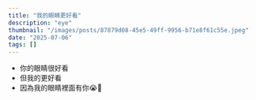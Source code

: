 ```yaml
---
title: "我的眼睛更好看"
description: "eye"
thumbnail: "/images/posts/87879d08-45e5-49ff-9956-b71e8f61c55e.jpeg"
date: "2025-07-06"
tags: []
---
```

- 你的眼睛很好看
- 但我的更好看
- 因為我的眼睛裡面有你😭🫵
